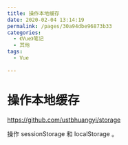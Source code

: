 ```yaml
---
title: 操作本地缓存
date: 2020-02-04 13:14:19
permalink: /pages/30a94dbe96873b33
categories:
  - 《Vue》笔记
  - 其他
tags:
  - Vue
 
---
```

# 操作本地缓存

<https://github.com/ustbhuangyi/storage>

操作 sessionStorage 和 localStorage 。
